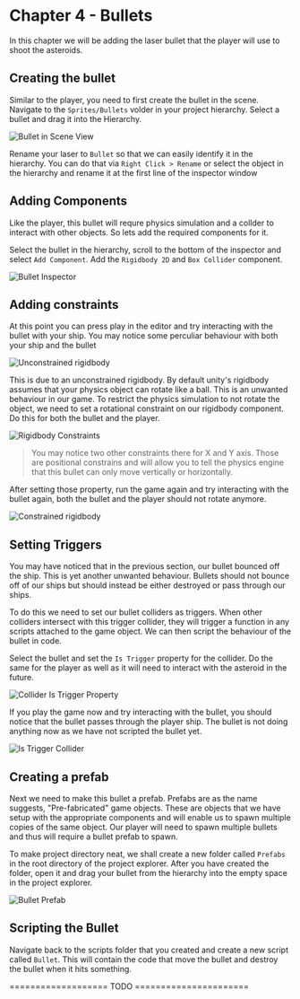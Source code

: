 # Chapter 4 - Bullets

In this chapter we will be adding the laser bullet that the player will use to shoot the asteroids.

## Creating the bullet

Similar to the player, you need to first create the bullet in the scene. Navigate to the `Sprites/Bullets` volder in your project hierarchy. Select a bullet and drag it into the Hierarchy.

![Bullet in Scene View](https://github.com/DarkDestry/Unity-GDG-Workshop/blob/master/Docs/Images/Chapter%204/LaserBulletInScene.png?raw=true)

Rename your laser to `Bullet` so that we can easily identify it in the hierarchy. You can do that via `Right Click > Rename` or select the object in the hierarchy and rename it at the first line of the inspector window

## Adding Components

Like the player, this bullet will requre physics simulation and a collder to interact with other objects. So lets add the required components for it. 

Select the bullet in the hierarchy, scroll to the bottom of the inspector and select `Add Component`. Add the `Rigidbody 2D` and `Box Collider` component.

![Bullet Inspector](https://github.com/DarkDestry/Unity-GDG-Workshop/blob/master/Docs/Images/Chapter%204/BulletInspector.png?raw=true)

## Adding constraints

At this point you can press play in the editor and try interacting with the bullet with your ship. You may notice some perculiar behaviour with both your ship and the bullet

![Unconstrained rigidbody](https://github.com/DarkDestry/Unity-GDG-Workshop/blob/master/Docs/Images/Chapter%204/Constrains.gif?raw=true)

This is due to an unconstrained rigidbody. By default unity's rigidbody assumes that your physics object can rotate like a ball. This is an unwanted behaviour in our game. To restrict the physics simulation to not rotate the object, we need to set a rotational constraint on our rigidbody component. Do this for both the bullet and the player.

![Rigidbody Constraints](https://github.com/DarkDestry/Unity-GDG-Workshop/blob/master/Docs/Images/Chapter%204/RigidbodyConstraints.png?raw=true)

> You may notice two other constraints there for X and Y axis. Those are positional constrains and will allow you to tell the physics engine that this bullet can only move vertically or horizontally.

After setting those property, run the game again and try interacting with the bullet again, both the bullet and the player should not rotate anymore.

![Constrained rigidbody](https://github.com/DarkDestry/Unity-GDG-Workshop/blob/master/Docs/Images/Chapter%204/ConstrainedRigidbody.gif?raw=true)

## Setting Triggers

You may have noticed that in the previous section, our bullet bounced off the ship. This is yet another unwanted behaviour. Bullets should not bounce off of our ships but should instead be either destroyed or pass through our ships.

To do this we need to set our bullet colliders as triggers. When other colliders intersect with this trigger collider, they will trigger a function in any scripts attached to the game object. We can then script the behaviour of the bullet in code. 

Select the bullet and set the `Is Trigger` property for the collider. Do the same for the player as well as it will need to interact with the asteroid in the future.

![Collider Is Trigger Property](https://github.com/DarkDestry/Unity-GDG-Workshop/blob/master/Docs/Images/Chapter%204/ColliderTrigger.png?raw=true)

If you play the game now and try interacting with the bullet, you should notice that the bullet passes through the player ship. The bullet is not doing anything now as we have not scripted the bullet yet.

![Is Trigger Collider](https://github.com/DarkDestry/Unity-GDG-Workshop/blob/master/Docs/Images/Chapter%204/TriggerCollider.gif?raw=true)

## Creating a prefab

Next we need to make this bullet a prefab. Prefabs are as the name suggests, "Pre-fabricated" game objects. These are objects that we have setup with the appropriate components and will enable us to spawn multiple copies of the same object. Our player will need to spawn multiple bullets and thus will require a bullet prefab to spawn.

To make project directory neat, we shall create a new folder called `Prefabs` in the root directory of the project explorer. After you have created the folder, open it and drag your bullet from the hierarchy into the empty space in the project explorer.

![Bullet Prefab](https://github.com/DarkDestry/Unity-GDG-Workshop/blob/master/Docs/Images/Chapter%204/BulletPrefab.png?raw=true)

## Scripting the Bullet

Navigate back to the scripts folder that you created and create a new script called `Bullet`. This will contain the code that move the bullet and destroy the bullet when it hits something.

=================== TODO ======================
